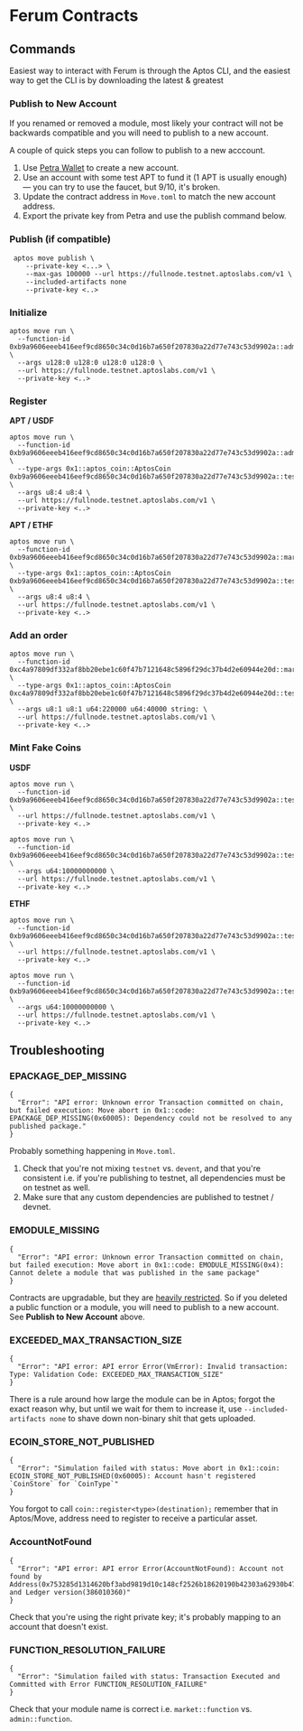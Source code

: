 # Ferum Contracts

## Commands

Easiest way to interact with Ferum is through the Aptos CLI, and the easiest way to get the CLI is by downloading the latest & greatest 

### Publish to New Account

If you renamed or removed a module, most likely your contract will not be backwards compatible and you will need to publish to a new account.

A couple of quick steps you can follow to publish to a new acccount. 

1. Use [Petra Wallet](https://chrome.google.com/webstore/detail/petra-aptos-wallet/ejjladinnckdgjemekebdpeokbikhfci) to create a new account. 
2. Use an account with some test APT to fund it (1 APT is usually enough) — you can try to use the faucet, but 9/10, it's broken. 
4. Update the contract address in `Move.toml` to match the new account address. 
5. Export the private key from Petra and use the publish command below.

### Publish (if compatible) 

```
 aptos move publish \
    --private-key <...> \
    --max-gas 100000 --url https://fullnode.testnet.aptoslabs.com/v1 \
    --included-artifacts none
    --private-key <..> 
```

### Initialize

```
aptos move run \
  --function-id 0xb9a9606eeeb416eef9cd8650c34c0d16b7a650f207830a22d77e743c53d9902a::admin::init_ferum \
  --args u128:0 u128:0 u128:0 u128:0 \
  --url https://fullnode.testnet.aptoslabs.com/v1 \
  --private-key <..>
```

### Register

**APT / USDF**

```
aptos move run \
  --function-id 0xb9a9606eeeb416eef9cd8650c34c0d16b7a650f207830a22d77e743c53d9902a::admin::init_market_entry \
  --type-args 0x1::aptos_coin::AptosCoin 0xb9a9606eeeb416eef9cd8650c34c0d16b7a650f207830a22d77e743c53d9902a::test_coins::USDF \
  --args u8:4 u8:4 \
  --url https://fullnode.testnet.aptoslabs.com/v1 \
  --private-key <..>
```

**APT / ETHF**

```
aptos move run \
  --function-id 0xb9a9606eeeb416eef9cd8650c34c0d16b7a650f207830a22d77e743c53d9902a::market::init_market_entry \
  --type-args 0x1::aptos_coin::AptosCoin 0xb9a9606eeeb416eef9cd8650c34c0d16b7a650f207830a22d77e743c53d9902a::test_coins::ETHF \
  --args u8:4 u8:4 \
  --url https://fullnode.testnet.aptoslabs.com/v1 \
  --private-key <..>
```


### Add an order

```
aptos move run \
  --function-id 0xc4a97809df332af8bb20ebe1c60f47b7121648c5896f29dc37b4d2e60944e20d::market::add_order_entry \
  --type-args 0x1::aptos_coin::AptosCoin 0xc4a97809df332af8bb20ebe1c60f47b7121648c5896f29dc37b4d2e60944e20d::test_coins::USDF \
  --args u8:1 u8:1 u64:220000 u64:40000 string: \
  --url https://fullnode.testnet.aptoslabs.com/v1 \
  --private-key <..>
```

### Mint Fake Coins 


**USDF**

```
aptos move run \
  --function-id 0xb9a9606eeeb416eef9cd8650c34c0d16b7a650f207830a22d77e743c53d9902a::test_coins::create_usdf \
  --url https://fullnode.testnet.aptoslabs.com/v1 \
  --private-key <..>
```


```
aptos move run \
  --function-id 0xb9a9606eeeb416eef9cd8650c34c0d16b7a650f207830a22d77e743c53d9902a::test_coins::mint_usdf \
  --args u64:10000000000 \
  --url https://fullnode.testnet.aptoslabs.com/v1 \
  --private-key <..>
```

**ETHF**

```
aptos move run \
  --function-id 0xb9a9606eeeb416eef9cd8650c34c0d16b7a650f207830a22d77e743c53d9902a::test_coins::create_ethf \
  --url https://fullnode.testnet.aptoslabs.com/v1 \
  --private-key <..>
```

```
aptos move run \
  --function-id 0xb9a9606eeeb416eef9cd8650c34c0d16b7a650f207830a22d77e743c53d9902a::test_coins::mint_ethf \
  --args u64:10000000000 \
  --url https://fullnode.testnet.aptoslabs.com/v1 \
  --private-key <..>
```

## Troubleshooting 

### EPACKAGE_DEP_MISSING
```
{
  "Error": "API error: Unknown error Transaction committed on chain, but failed execution: Move abort in 0x1::code: EPACKAGE_DEP_MISSING(0x60005): Dependency could not be resolved to any published package."
}
```

Probably something happening in `Move.toml`. 

1. Check that you're not mixing `testnet` vs. `devent`, and that you're consistent i.e. if you're publishing to testnet, all dependencies must be on testnet as well.
2. Make sure that any custom dependencies are published to testnet / devnet. 


### EMODULE_MISSING
```
{
  "Error": "API error: Unknown error Transaction committed on chain, but failed execution: Move abort in 0x1::code: EMODULE_MISSING(0x4): Cannot delete a module that was published in the same package"
}
```

Contracts are upgradable, but they are [heavily restricted](https://aptos.dev/guides/move-guides/upgrading-move-code/). So if you deleted a public function or a module, you will need to publish to a new account. See **Publish to New Account** above.

### EXCEEDED_MAX_TRANSACTION_SIZE
```
{
  "Error": "API error: API error Error(VmError): Invalid transaction: Type: Validation Code: EXCEEDED_MAX_TRANSACTION_SIZE"
}
```

There is a rule around how large the module can be in Aptos; forgot the exact reason why, but until we wait for them to increase it, use `--included-artifacts none` to shave down non-binary shit that gets uploaded.

### ECOIN_STORE_NOT_PUBLISHED
```
{
  "Error": "Simulation failed with status: Move abort in 0x1::coin: ECOIN_STORE_NOT_PUBLISHED(0x60005): Account hasn't registered `CoinStore` for `CoinType`"
}
```
You forgot to call `coin::register<type>(destination);` remember that in Aptos/Move, address need to register to receive a particular asset.

### AccountNotFound
```
{
  "Error": "API error: API error Error(AccountNotFound): Account not found by Address(0x753285d1314620bf3abd9819d10c148cf2526b18620190b42303a62930b47c53) and Ledger version(386010360)"
}
```

Check that you're using the right private key; it's probably mapping to an account that doesn't exist.


### FUNCTION_RESOLUTION_FAILURE
```
{
  "Error": "Simulation failed with status: Transaction Executed and Committed with Error FUNCTION_RESOLUTION_FAILURE"
}
```
Check that your module name is correct i.e. `market::function` vs. `admin::function`.
